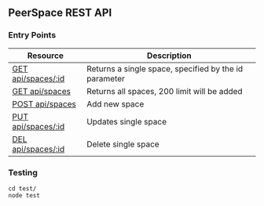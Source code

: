 ## PeerSpace REST API

### Entry Points
Resource | Description
---|---
[GET api/spaces/:id]() | Returns a single space, specified by the id parameter
[GET api/spaces]() | Returns all spaces, 200 limit will be added
[POST api/spaces]() | Add new space
[PUT api/spaces/:id]() | Updates single space
[DEL api/spaces/:id]() | Delete single space


### Testing
```
cd test/
node test
```
